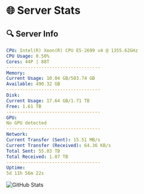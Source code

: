 # 🌐 Server Stats
## 🔍 Server Info
```yaml
CPU: Intel(R) Xeon(R) CPU E5-2699 v4 @ 1355.62GHz
CPU Usage: 0.50%
Cores: 44P | 88T
-----------------------------------
Memory:
Current Usage: 10.04 GB/503.74 GB
Available: 490.32 GB
-----------------------------------
Disk:
Current Usage: 17.64 GB/1.71 TB
Free: 1.61 TB
-----------------------------------
GPU:
No GPU detected
-----------------------------------
Network:
Current Transfer (Sent): 15.51 MB/s
Current Transfer (Received): 64.36 KB/s
Total Sent: 55.03 TB
Total Received: 1.07 TB
-----------------------------------
Uptime:
5d 11h 56m 22s
```
![GitHub Stats](https://img.shields.io/badge/Updated-2025-02-13_10:39:40-blue)